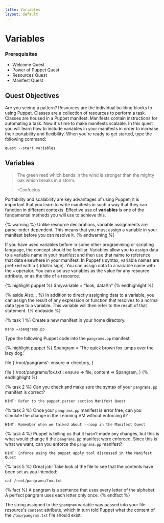```yaml
---
title: Variables
layout: default
---
```


# Variables

### Prerequisites

- Welcome Quest
- Power of Puppet Quest
- Resources Quest
- Mainfest Quest

## Quest Objectives

Are you seeing a pattern? Resources are the individual building blocks to using Puppet. Classes are a collection of resources to perform a task. Classes are housed in a Puppet manifest. Manifests contain instructions for automating a task. Now it's time to make manifests scalable. In this quest you will learn how to include variables in your manifests in order to increase their portability and flexibility. When you're ready to get started, type the following command:

	quest --start variables

## Variables

>The green reed which bends in the wind is stronger than the mighty oak which breaks in a storm.

> -Confucius

Portability and scalability are key advantages of using Puppet; it is important that you learn to write manifests in such a way that they can function in different contexts. Effective use of **variables** is one of the fundamental methods you will use to achieve this.

{% warning %}
Unlike resource declarations, variable assignments are parse-order dependent. This means that you must assign a variable in your manifest before you can resolve it.
{% endwarning %}

If you have used variables before in some other programming or scripting language, the concept should be familiar. Variables allow you to assign data to a variable name in your manifest and then use that name to reference that data elsewhere in your manifest. In Puppet's syntax, variable names are prefixed with a `$` (dollar sign). You can assign data to a variable name with the `=` operator. You can also use variables as the value for any resource attribute, or as the title of a resource.

{% highlight puppet %}
$myvariable = "look, data!\n"
{% endhighlight %}

{% aside Also... %}
In addition to directly assigning data to a variable, you can assign the result of any expression or function that resolves to a normal data type to a variable. This variable will then refer to the result of that statement.
{% endaside %}

{% task 1 %}
Create a new manifest in your home directory.

	nano ~/pangrams.pp

Type the following Puppet code into the `pangrams.pp` manifest:

{% highlight puppet %}
$pangram = 'The quick brown fox jumps over the lazy dog.'

file {'/root/pangrams':
	ensure => directory,
}

file {'/root/pangrams/fox.txt':
  ensure  => file,
  content => $pangram,
}
{% endhighlight %}

{% task 2 %}
Can you check and make sure the syntax of your `pangrams.pp` manifest is correct?

	HINT: Refer to the puppet parser section Manifest Quest
	
{% task 3 %}
Once your `pangrams.pp` manifest is error free, can you simulate the change in the Learning VM without enforcing it?

	HINT: Remember when we talked about --noop in the Manifest Quest
	
{% task 4 %}
Puppet is telling us that it hasn't made any changes, but this is what would change if the `pangrams.pp` manifest were enforced. Since this is what we want, can you enforce the `pangrams.pp` manifest?

	HINT: Enforce using the puppet apply tool discussed in the Manifest Quest

{% task 5 %}
Great job! Take look at the file to see that the contents have been set as you intended:

	cat /root/pangrams/fox.txt

{% fact %}
A pangram is a sentence that uses every letter of the alphabet. A perfect pangram uses each letter only once.
{% endfact %}

The string assigned to the `$pangram` variable was passed into your file resource's `content` attribute, which in turn told Puppet what the content of the `/tmp/pangram.txt` file should exist.



